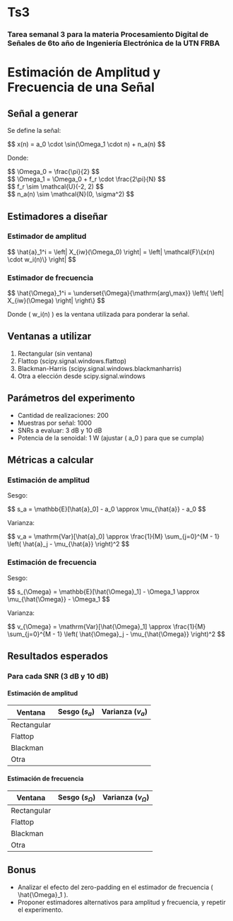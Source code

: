 # Ts3
### Tarea semanal 3 para la materia Procesamiento Digital de Señales de 6to año de Ingeniería Electrónica de la UTN FRBA


# Estimación de Amplitud y Frecuencia de una Señal

## Señal a generar

Se define la señal:

<div align="left">
$$
x(n) = a_0 \cdot \sin(\Omega_1 \cdot n) + n_a(n)
$$
</div>

Donde:

<div align="left">
$$
\Omega_0 = \frac{\pi}{2}
$$
</div>

<div align="left">
$$
\Omega_1 = \Omega_0 + f_r \cdot \frac{2\pi}{N}
$$
</div>

<div align="left">
$$
f_r \sim \mathcal{U}(-2, 2)
$$
</div>

<div align="left">
$$
n_a(n) \sim \mathcal{N}(0, \sigma^2)
$$
</div>

## Estimadores a diseñar

### Estimador de amplitud

<div align="left">
$$
\hat{a}_1^i = \left| X_{iw}(\Omega_0) \right| = \left| \mathcal{F}\{x(n) \cdot w_i(n)\} \right|
$$
</div>

### Estimador de frecuencia

<div align="left">
$$
\hat{\Omega}_1^i = \underset{\Omega}{\mathrm{arg\,max}} \left\{ \left| X_{iw}(\Omega) \right| \right\}
$$
</div>

Donde \( w_i(n) \) es la ventana utilizada para ponderar la señal.

## Ventanas a utilizar

1. Rectangular (sin ventana)
2. Flattop (scipy.signal.windows.flattop)
3. Blackman-Harris (scipy.signal.windows.blackmanharris)
4. Otra a elección desde scipy.signal.windows

## Parámetros del experimento

- Cantidad de realizaciones: 200
- Muestras por señal: 1000
- SNRs a evaluar: 3 dB y 10 dB
- Potencia de la senoidal: 1 W (ajustar \( a_0 \) para que se cumpla)

## Métricas a calcular

### Estimación de amplitud

Sesgo:

<div align="left">
$$
s_a = \mathbb{E}[\hat{a}_0] - a_0 \approx \mu_{\hat{a}} - a_0
$$
</div>

Varianza:

<div align="left">
$$
v_a = \mathrm{Var}[\hat{a}_0] \approx \frac{1}{M} \sum_{j=0}^{M - 1} \left( \hat{a}_j - \mu_{\hat{a}} \right)^2
$$
</div>

### Estimación de frecuencia

Sesgo:

<div align="left">
$$
s_{\Omega} = \mathbb{E}[\hat{\Omega}_1] - \Omega_1 \approx \mu_{\hat{\Omega}} - \Omega_1
$$
</div>

Varianza:

<div align="left">
$$
v_{\Omega} = \mathrm{Var}[\hat{\Omega}_1] \approx \frac{1}{M} \sum_{j=0}^{M - 1} \left( \hat{\Omega}_j - \mu_{\hat{\Omega}} \right)^2
$$
</div>

## Resultados esperados

### Para cada SNR (3 dB y 10 dB)

#### Estimación de amplitud

| Ventana     | Sesgo ($s_a$) | Varianza ($v_a$) |
|-------------|----------------|------------------|
| Rectangular |                |                  |
| Flattop     |                |                  |
| Blackman    |                |                  |
| Otra        |                |                  |

#### Estimación de frecuencia

| Ventana     | Sesgo ($s_\Omega$) | Varianza ($v_\Omega$) |
|-------------|---------------------|------------------------|
| Rectangular |                     |                        |
| Flattop     |                     |                        |
| Blackman    |                     |                        |
| Otra        |                     |                        |

## Bonus

- Analizar el efecto del zero-padding en el estimador de frecuencia \( \hat{\Omega}_1 \).
- Proponer estimadores alternativos para amplitud y frecuencia, y repetir el experimento.
